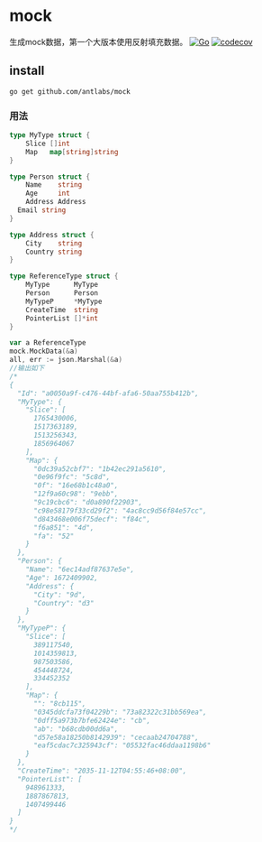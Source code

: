 # mock
生成mock数据，第一个大版本使用反射填充数据。
[![Go](https://github.com/antlabs/mock/workflows/Go/badge.svg)](https://github.com/antlabs/mock/actions)
[![codecov](https://codecov.io/gh/antlabs/mock/branch/master/graph/badge.svg)](https://codecov.io/gh/antlabs/mock)
## install
```
go get github.com/antlabs/mock
```
### 用法
```go
type MyType struct {
	Slice []int
	Map   map[string]string
}

type Person struct {
	Name    string
	Age     int
	Address Address
  Email string
}

type Address struct {
	City    string
	Country string
}

type ReferenceType struct {
	MyType      MyType
	Person      Person
	MyTypeP     *MyType
	CreateTime  string
	PointerList []*int
}

var a ReferenceType
mock.MockData(&a)
all, err := json.Marshal(&a)
//输出如下
/*
{
  "Id": "a0050a9f-c476-44bf-afa6-50aa755b412b",
  "MyType": {
    "Slice": [
      1765430006,
      1517363189,
      1513256343,
      1856964067
    ],
    "Map": {
      "0dc39a52cbf7": "1b42ec291a5610",
      "0e96f9fc": "5c8d",
      "0f": "16e68b1c48a0",
      "12f9a60c98": "9ebb",
      "9c19cbc6": "d0a890f22903",
      "c98e58179f33cd29f2": "4ac8cc9d56f84e57cc",
      "d843468e006f75decf": "f84c",
      "f6a851": "4d",
      "fa": "52"
    }
  },
  "Person": {
    "Name": "6ec14adf87637e5e",
    "Age": 1672409902,
    "Address": {
      "City": "9d",
      "Country": "d3"
    }
  },
  "MyTypeP": {
    "Slice": [
      389117540,
      1014359813,
      987503586,
      454448724,
      334452352
    ],
    "Map": {
      "": "8cb115",
      "0345ddcfa73f04229b": "73a82322c31bb569ea",
      "0dff5a973b7bfe62424e": "cb",
      "ab": "b68cdb00dd6a",
      "d57e58a18250b8142939": "cecaab24704788",
      "eaf5cdac7c325943cf": "05532fac46ddaa1198b6"
    }
  },
  "CreateTime": "2035-11-12T04:55:46+08:00",
  "PointerList": [
    948961333,
    1887867813,
    1407499446
  ]
}
*/
```

